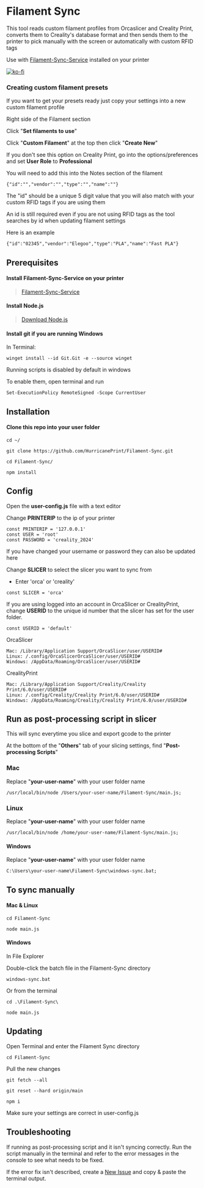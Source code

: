 # Filament Sync 
This tool reads custom filament profiles from Orcaslicer and Creality Print, converts them to Creality's database format and then sends them to the printer to pick manually with the screen or automatically with custom RFID tags

Use with [Filament-Sync-Service](https://github.com/HurricanePrint/Filament-Sync-Service) installed on your printer

[![ko-fi](https://ko-fi.com/img/githubbutton_sm.svg)](https://ko-fi.com/P5P11AL9ZR)

### Creating custom filament presets

If you want to get your presets ready just copy your settings into a new custom filament profile

Right side of the Filament section 

Click "**Set filaments to use**"

Click "**Custom Filament**" at the top then click "**Create New**"

If you don't see this option on Creality Print, go into the options/preferences and set **User Role** to **Professional**

You will need to add this into the Notes section of the filament

```
{"id":"","vendor":"","type":"","name":""}
```

The "id" should be a unique 5 digit value that you will also match with your custom RFID tags if you are using them

An id is still required even if you are not using RFID tags as the tool searches by id when updating filament settings

Here is an example

```
{"id":"02345","vendor":"Elegoo","type":"PLA","name":"Fast PLA"}
```

## Prerequisites

#### Install Filament-Sync-Service on your printer

>[Filament-Sync-Service](https://github.com/HurricanePrint/Filament-Sync-Service)

#### Install Node.js

>[Download Node.js](https://nodejs.org/en)

#### Install git if you are running Windows

In Terminal:

    winget install --id Git.Git -e --source winget

Running scripts is disabled by default in windows

 To enable them, open terminal and run

```
Set-ExecutionPolicy RemoteSigned -Scope CurrentUser
```

## Installation

#### Clone this repo into your user folder

```
cd ~/
```
    git clone https://github.com/HurricanePrint/Filament-Sync.git

```
cd Filament-Sync/
```

```
npm install
```

## Config

Open the **user-config.js** file with a text editor

Change **PRINTERIP** to the ip of your printer

```
const PRINTERIP = '127.0.0.1'
const USER = 'root'
const PASSWORD = 'creality_2024'
```
If you have changed your username or password they can also be updated here

Change **SLICER** to select the slicer you want to sync from 

* Enter 'orca' or 'creality'

```
const SLICER = 'orca'
```

If you are using logged into an account in OrcaSlicer or CrealityPrint, change **USERID** to the unique id number that the slicer has set for the user folder.

```
const USERID = 'default'
```

OrcaSlicer

    Mac: /Library/Application Support/OrcaSlicer/user/USERID#
    Linux: /.config/OrcaSlicerOrcaSlicer/user/USERID#
    Windows: /AppData/Roaming/OrcaSlicer/user/USERID#

CrealityPrint

    Mac: /Library/Application Support/Creality/Creality Print/6.0/user/USERID#
    Linux: /.config/Creality/Creality Print/6.0/user/USERID#
    Windows: /AppData/Roaming/Creality/Creality Print/6.0/user/USERID#


## Run as post-processing script in slicer

This will sync everytime you slice and export gcode to the printer

At the bottom of the "**Others**" tab of your slicing settings, find "**Post-processing Scripts**" 

### Mac 

Replace "**your-user-name**" with your user folder name

```
/usr/local/bin/node /Users/your-user-name/Filament-Sync/main.js;
```

### Linux

Replace "**your-user-name**" with your user folder name

```
/usr/local/bin/node /home/your-user-name/Filament-Sync/main.js;
```

#### Windows

Replace "**your-user-name**" with your user folder name

```
C:\Users\your-user-name\Filament-Sync\windows-sync.bat;
```

## To sync manually


#### Mac & Linux

```
cd Filament-Sync
```

```
node main.js
```

#### Windows 

In File Explorer

Double-click the batch file in the Filament-Sync directory

```
windows-sync.bat
```

Or from the terminal

```
cd .\Filament-Sync\
```

```
node main.js
```

## Updating

Open Terminal and enter the Filament Sync directory

```
cd Filament-Sync
```

Pull the new changes

```
git fetch --all
```

```
git reset --hard origin/main 
```

```
npm i
```

Make sure your settings are correct in user-config.js 

## Troubleshooting

If running as post-processing script and it isn't syncing correctly. Run the script manually in the terminal and refer to the error messages in the console to see what needs to be fixed.

If the error fix isn't described, create a [New Issue](https://github.com/HurricanePrint/Filament-Sync/issues/new/choose) and copy & paste the terminal output. 
